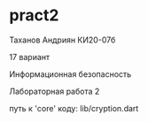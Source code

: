 # pract2

Таханов Андриян КИ20-07б 

17 вариант

Информационная безопасность 

Лабораторная работа 2

путь к 'core' коду: lib/cryption.dart
